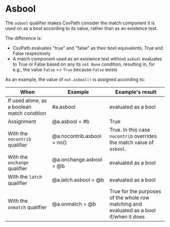 
# Asbool

The `asbool` qualifier makes CsvPath consider the match component it is used on as a bool according to its value, rather than as an existence test.

The difference is:

- CsvPath evaluates "true" and "false" as their bool equivalents, True and False respectively
- A match component used as an existence test without `asbool` evaluates to True or False based on any its `not None` condition, resulting in, for e.g., the value `False` == `True` because `False` exists

As an example, the value of `not.asbool()` is assigned according to:

| When                                        | Example             | Example's result    |
|---------------------------------------------|---------------------|---------------------|
| If used alone, as a boolean match condition | #a.asbool           | evaluated as a bool |
| Assignment                                  | @a.asbool = #b      | True                |
| With the `nocontrib` qualifier              | @a.nocontrib.asbool = no() | True. In this case `nocontrib` overrides the match value of `asbool`. |
| With the `onchange` qualifier               | @a.onchange.asbool = @b | evaluated as a bool |
| With the `latch` qualifier                  | @a.latch.asbool = @b| evaluated as a bool |
| With the `onmatch` qualifier                | @a.onmatch = @b     | True for the purposes of the whole row matching and evaluated as a bool if/when it does |


